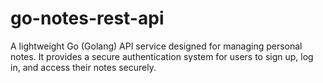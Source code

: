 # go-notes-rest-api
A lightweight Go (Golang) API service designed for managing personal notes. It provides a secure authentication system for users to sign up, log in, and access their notes securely.
